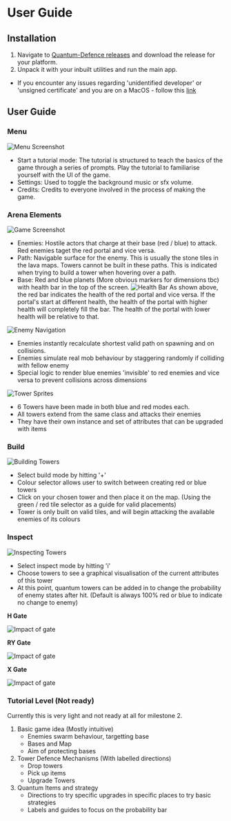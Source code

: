 # User Guide

## Installation

1. Navigate to [Quantum-Defence releases](https://github.com/bharathcs/quantum-defence/releases) and download the release for your platform.
1. Unpack it with your inbuilt utilities and run the main app.

- If you encounter any issues regarding 'unidentified developer' or 'unsigned certificate' and you are on a MacOS - follow this [link](https://support.apple.com/en-sg/guide/mac-help/mh40616/mac)

## User Guide

### Menu

![Menu Screenshot](./assets/menu.png)

- Start a tutorial mode: The tutorial is structured to teach the basics of the game through a series of prompts.
Play the tutorial to familiarise yourself with the UI of the game. 
- Settings: Used to toggle the background music or sfx volume.
- Credits: Credits to everyone involved in the process of making the game.

### Arena Elements

![Game Screenshot](./assets/arena.png)

- Enemies: Hostile actors that charge at their base (red / blue) to attack. Red enemies taget the red portal
and vice versa.
- Path: Navigable surface for the enemy. This is usually the stone tiles in the lava maps. 
Towers cannot be built in these paths. This is indicated when trying to build a tower when hovering over a path.
- Base: Red and blue planets (More obvious markers for dimensions tbc) with health bar in the top of the screen.
![Health Bar](./Images/HealthBar)
As shown above, the red bar indicates the health of the red portal and vice versa.
If the portal's start at different health, the health of the portal with higher health will completely fill the bar.
The health of the portal with lower health will be relative to that.


![Enemy Navigation](./assets/enemy-navigation.png)

- Enemies instantly recalculate shortest valid path on spawning and on collisions.
- Enemies simulate real mob behaviour by staggering randomly if colliding with fellow enemy
- Special logic to render blue enemies 'invisible' to red enemies and vice versa to prevent collisions across dimensions

![Tower Sprites](./assets/tower-sprites.png)

- 6 Towers have been made in both blue and red modes each.
- All towers extend from the same class and attacks their enemies
- They have their own instance and set of attributes that can be upgraded with items

### Build

![Building Towers](./assets/arena-build.png)

- Select build mode by hitting '+'
- Colour selector allows user to switch between creating red or blue towers
- Click on your chosen tower and then place it on the map. (Using the green / red tile selector as a guide for valid placements)
- Tower is only built on valid tiles, and will begin attacking the available enemies of its colours

### Inspect

![Inspecting Towers](./assets/tower-inspector.png)

- Select inspect mode by hitting 'i'
- Choose towers to see a graphical visualisation of the current attributes of this tower
- At this point, quantum towers can be added in to change the probability of enemy states after hit. (Default is always 100% red or blue to indicate no change to enemy)

**H Gate**

![Impact of gate](./assets/h-gate.png)

**RY Gate**

![Impact of gate](./assets/ry-gate.png)

**X Gate**

![Impact of gate](./assets/x-gate.png)

### Tutorial Level (Not ready)

Currently this is very light and not ready at all for milestone 2.

1. Basic game idea (Mostly intuitive)
   - Enemies swarm behaviour, targetting base
   - Bases and Map
   - Aim of protecting bases
1. Tower Defence Mechanisms (With labelled directions)
   - Drop towers
   - Pick up items
   - Upgrade Towers
1. Quantum Items and strategy
   - Directions to try specific upgrades in specific places to try basic strategies
   - Labels and guides to focus on the probability bar
